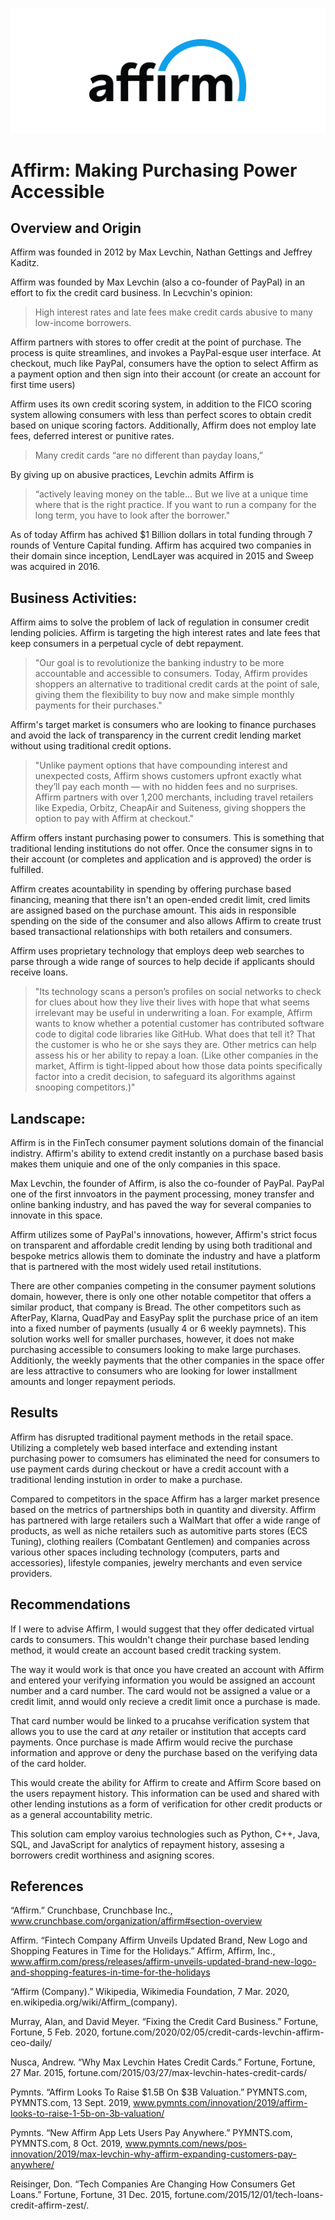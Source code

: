 ![Affirm_Logo](/images/affirm_logo.png)
# Affirm: Making Purchasing Power Accessible

## Overview and Origin

Affirm was founded in 2012 by Max Levchin, Nathan Gettings and Jeffrey Kaditz. 

Affirm was founded by Max Levchin (also a co-founder of PayPal) in an effort to fix the credit card business. In Lecvchin's opinion:

> High interest rates and late fees make credit cards abusive to many low-income borrowers.

 Affirm partners with stores to offer credit at the point of purchase. The process is quite streamlines, and invokes a PayPal-esque user interface. At checkout, much like PayPal, consumers have the option to select Affirm as a payment option and then sign into their account (or create an account for first time users)

 Affirm uses its own credit scoring system, in addition to the FICO scoring system allowing consumers with less than perfect scores to obtain credit based on unique scoring factors. Additionally, Affirm does not employ late fees, deferred interest or punitive rates.

> Many credit cards “are no different than payday loans,” 

By giving up on abusive practices, Levchin admits Affirm is 
> “actively leaving money on the table… But we live at a unique time where that is the right practice. If you want to run a company for the long term, you have to look after the borrower." 

As of today Affirm has achived $1 Billion dollars in total funding through 7 rounds of Venture Capital funding. Affirm has acquired two companies in their domain since inception, LendLayer was acquired in 2015 and Sweep was acquired in 2016.


## Business Activities:

Affirm aims to solve the problem of lack of regulation in consumer credit lending policies. Affirm is targeting the high interest rates and late fees that keep consumers in a perpetual cycle of debt repayment.

>"Our goal is to revolutionize the banking industry to be more accountable and accessible to consumers. Today, Affirm provides shoppers an alternative to traditional credit cards at the point of sale, giving them the flexibility to buy now and make simple monthly payments for their purchases." 

Affirm's target market is consumers who are looking to finance purchases and avoid the lack of transparency in the current credit lending market without using traditional credit options.

>"Unlike payment options that have compounding interest and unexpected costs, Affirm shows customers upfront exactly what they’ll pay each month — with no hidden fees and no surprises. Affirm partners with over 1,200 merchants, including travel retailers like Expedia, Orbitz, CheapAir and Suiteness, giving shoppers the option to pay with Affirm at checkout."

Affirm offers instant purchasing power to consumers. This is something that traditional lending institutions do not offer. Once the consumer signs in to their account (or completes and application and is approved) the order is fulfilled. 

Affirm creates acountability in spending by offering purchase based financing, meaning that there isn't an open-ended credit limit, cred limits are assigned based on the purchase amount. This aids in responsible spending on the side of the consumer and also allows Affirm to create trust based transactional relationships with both retailers and consumers.

Affirm uses proprietary technology that employs deep web searches to parse through a wide range of sources to help decide if applicants should receive loans. 

>"Its technology scans a person’s profiles on social networks to check for clues about how they live their lives with hope that what seems irrelevant may be useful in underwriting a loan. For example, Affirm wants to know whether a potential customer has contributed software code to digital code libraries like GitHub. What does that tell it? That the customer is who he or she says they are. Other metrics can help assess his or her ability to repay a loan. (Like other companies in the market, Affirm is tight-lipped about how those data points specifically factor into a credit decision, to safeguard its algorithms against snooping competitors.)"

## Landscape:

Affirm is in the FinTech consumer payment solutions domain of the financial indistry. Affirm's ability to extend credit instantly on a purchase based basis makes them uniquie and one of the only companies in this space.

Max Levchin, the founder of Affirm, is also the co-founder of PayPal. PayPal one of the first innvoators in the payment processing, money transfer and online banking industry, and has paved the way for several companies to innovate in this space. 

Affirm utilizes some of PayPal's innovations, however, Affirm's strict focus on transparent and affordable credit lending by using both traditional and bespoke metrics allowis them to dominate the industry and have a platform that is partnered with the most widely used retail institutions.  

There are other companies competing in the consumer payment solutions domain, however, there is only one other notable competitor that offers a similar product, that company is Bread. The other competitors such as AfterPay, Klarna, QuadPay and EasyPay split the purchase price of an item into a fixed number of payments (usually 4 or 6 weekly paymnets). This solution works well for smaller purchases, however, it does not make purchasing accessible to consumers looking to make large purchases. Additionly, the weekly payments that the other companies in the space offer are less attractive to consumers who are looking for lower installment amounts and longer repayment periods.

## Results

Affirm has disrupted traditional payment methods in the retail space. Utilizing a completely web based interface and extending instant purchasing power to comsumers has eliminated the need for consumers to use payment cards during checkout or have a credit account with a traditional lending instution in order to make a purchase. 

Compared to competitors in the space Affirm has a larger market presence based on the metrics of partnerships both in quantity and diversity. Affirm has partnered with large retailers such a WalMart that offer a wide range of products, as well as niche retailers such as automitive parts stores (ECS Tuning), clothing reailers (Combatant Gentlemen) and companies across various other spaces including technology (computers, parts and accessories), lifestyle companies, jewelry merchants and even service providers.

## Recommendations

If I were to advise Affirm, I would suggest that they offer dedicated virtual cards to consumers. This wouldn't change their purchase based lending method, it would create an account based credit tracking system.

The way it would work is that once you have created an account with Affirm and entered your verifying information you would be assigned an account number and a card number. The card would not be assigned a value or a credit limit, annd would only recieve a credit limit once a purchase is made. 

That card number would be linked to a prucahse verification system that allows you to use the card at *any* retailer or institution that accepts card payments. Once purchase is made Affirm would recive the purchase information and approve or deny the purchase based on the verifying data of the card holder. 

This would create the ability for Affirm to create and Affirm Score based on the users repayment history. This information can be used and shared with other lending instutions as a form of verification for other credit products or as a general accountability metric.

This solution cam employ varoius technologies such as Python, C++, Java, SQL, and JavaScript for analytics of repayment history, assesing a borrowers credit worthiness and asigning scores. 

## References

“Affirm.” Crunchbase, Crunchbase Inc., www.crunchbase.com/organization/affirm#section-overview

Affirm. “Fintech Company Affirm Unveils Updated Brand, New Logo and Shopping Features in Time for the Holidays.” Affirm, Affirm, Inc., www.affirm.com/press/releases/affirm-unveils-updated-brand-new-logo-and-shopping-features-in-time-for-the-holidays

“Affirm (Company).” Wikipedia, Wikimedia Foundation, 7 Mar. 2020, en.wikipedia.org/wiki/Affirm_(company).

Murray, Alan, and David Meyer. “Fixing the Credit Card Business.” Fortune, Fortune, 5 Feb. 2020, fortune.com/2020/02/05/credit-cards-levchin-affirm-ceo-daily/

Nusca, Andrew. “Why Max Levchin Hates Credit Cards.” Fortune, Fortune, 27 Mar. 2015, fortune.com/2015/03/27/max-levchin-hates-credit-cards/

Pymnts. “Affirm Looks To Raise $1.5B On $3B Valuation.” PYMNTS.com, PYMNTS.com, 13 Sept. 2019, www.pymnts.com/innovation/2019/affirm-looks-to-raise-1-5b-on-3b-valuation/

Pymnts. “New Affirm App Lets Users Pay Anywhere.” PYMNTS.com, PYMNTS.com, 8 Oct. 2019, www.pymnts.com/news/pos-innovation/2019/max-levchin-why-affirm-expanding-customers-pay-anywhere/

Reisinger, Don. “Tech Companies Are Changing How Consumers Get Loans.” Fortune, Fortune, 31 Dec. 2015, fortune.com/2015/12/01/tech-loans-credit-affirm-zest/.
